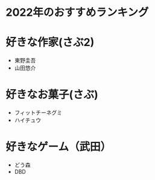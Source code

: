 # 2022年のおすすめランキング


# 好きな作家(さぶ2)

- 東野圭吾
- 山田悠介

# 好きなお菓子(さぶ)

- フィットチーネグミ
- ハイチュウ

# 好きなゲーム（武田）

- どう森
- DBD


